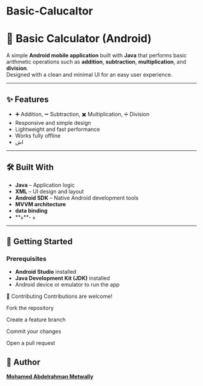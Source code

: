 ﻿# Basic-Calucaltor
# 📱 Basic Calculator (Android)

A simple **Android mobile application** built with **Java** that performs basic arithmetic operations such as **addition**, **subtraction**, **multiplication**, and **division**.  
Designed with a clean and minimal UI for an easy user experience.

---

## ✨ Features
- ➕ Addition, ➖ Subtraction, ✖️ Multiplication, ➗ Division  
- Responsive and simple design  
- Lightweight and fast performance  
- Works fully offline  
- اش
---

## 🛠️ Built With
- **Java** – Application logic  
- **XML** – UI design and layout  
- **Android SDK** – Native Android development tools
- **MVVM architecture**
- **data binding**
- **ة
-**ة
---

## 🚀 Getting Started

### Prerequisites
- **Android Studio** installed  
- **Java Development Kit (JDK)** installed  
- Android device or emulator to run the app  

🤝 Contributing
Contributions are welcome!

Fork the repository

Create a feature branch

Commit your changes

Open a pull request

## 👤 Author

[**Mohamed Abdelrahman Metwally**](https://github.com/MohamedAbdelrahmanMetwally)  


